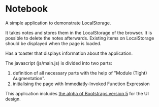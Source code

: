 # Notebook
A simple application to demonstrate LocalStorage. 

It takes notes and stores them in the LocalStorage of the browser. It is possible to delete the notes afterwards. Existing items on LocalStorage should be displayed when the page is loaded.

Has a toaster that displays information about the application.

The javascript (js/main.js) is divided into two parts:
1. definition of all necessary parts with the help of "Module (Tight) Augmentation".
2. initialising the page with Immediatly-Invoked Function Expression

This application includes [the alpha of Bootstraps version 5](https://v5.getbootstrap.com/) for the UI design.
